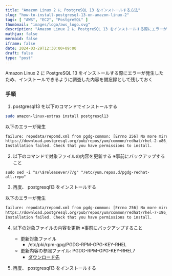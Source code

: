 ```yaml
---
title: "Amazon Linux 2 に PostgreSQL 13 をインストールする方法"
slug: "how-to-install-postgresql-13-on-amazon-linux-2"
tags: [ "AWS", "EC2", "PostgreSQL" ]
thumbnail: "images/logo/aws_logo.svg"
description: "Amazon Linux 2 に PostgreSQL 13 をインストールする際にエラーが発生したため、インストールできるように調査した内容を備忘録として残しておく"
mathjax: false
mermaid: false
iframe: false
date: 2024-03-29T12:30:00+09:00
draft: false
type: "post"
---
```


Amazon Linux 2 に PostgreSQL 13 をインストールする際にエラーが発生したため、インストールできるように調査した内容を備忘録として残しておく

### 手順

1. postgresql13 を以下のコマンドでインストールする

```.sh
sudo amazon-linux-extras install postgresql13
```

以下のエラーが発生

```.sh
failure: repodata/repomd.xml from pgdg-common: [Errno 256] No more mirrors to try.
https://download.postgresql.org/pub/repos/yum/common/redhat/rhel-2-x86_64/repodata/repomd.xml: [Errno 14] HTTPS Error 404 - Not Found
Installation failed. Check that you have permissions to install.
```

2. 以下のコマンドで対象ファイルの内容を更新する ※事前にバックアップすること

```.sh:/etc/yum.repos.d/pgdg-redhat-all.repo
sudo sed -i "s/\$releasever/7/g" "/etc/yum.repos.d/pgdg-redhat-all.repo"
```

3. 再度、 postgresql13 をインストールする

以下のエラーが発生

```.sh
failure: repodata/repomd.xml from pgdg-common: [Errno 256] No more mirrors to try.
https://download.postgresql.org/pub/repos/yum/common/redhat/rhel-7-x86_64/repodata/repomd.xml: [Errno -1] repomd.xml signature could not be verified for pgdg-common
Installation failed. Check that you have permissions to install.
```

4. 以下の対象ファイルの内容を更新 ※事前にバックアップすること

   * 更新対象ファイル
     * /etc/pki/rpm-gpg/PGDG-RPM-GPG-KEY-RHEL
   * 更新内容の参照ファイル: PGDG-RPM-GPG-KEY-RHEL7
     * [ダウンロード先](https://apt.postgresql.org/pub/repos/yum/keys/)

5. 再度、 postgresql13 をインストールする

